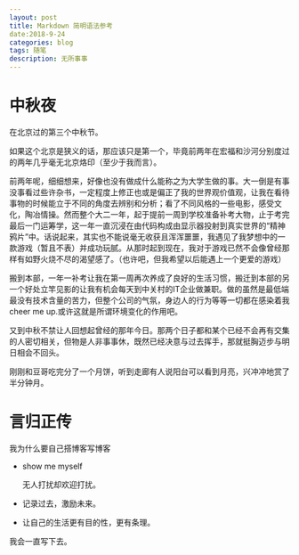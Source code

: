 ```yaml
---
layout: post
title: Markdown 简明语法参考
date:2018-9-24
categories: blog
tags: 随笔
description: 无所事事
---
```


#  中秋夜

在北京过的第三个中秋节。

如果这个北京是狭义的话，那应该只是第一个，毕竟前两年在宏福和沙河分别度过的两年几乎毫无北京烙印（至少于我而言）。

前两年呢，细细想来，好像也没有做成什么能称之为大学生做的事。大一倒是有事没事看过些许杂书，一定程度上修正也或是偏正了我的世界观价值观，让我在看待事物的时候能立于不同的角度去辨别和分析；看了不同风格的一些电影，感受文化，陶冶情操。然而整个大二一年，起于提前一周到学校准备补考大物，止于考完最后一门运筹学，这一年一直沉浸在由代码构成由显示器投射到真实世界的“精神鸦片”中。话说起来，其实也不能说毫无收获且浑浑噩噩，我遇见了我梦想中的一款游戏（暂且不表）并成功玩腻。从那时起到现在，我对于游戏已然不会像曾经那样有如野火烧不尽的渴望感了。（也许吧，但我希望以后能遇上一个更爱的游戏）

搬到本部，一年一补考让我在第一周再次养成了良好的生活习惯，搬迁到本部的另一个好处立竿见影的让我有机会每天到中关村的IT企业做兼职。做的虽然是最低端最没有技术含量的苦力，但整个公司的气氛，身边人的行为等等一切都在感染着我cheer me up.或许这就是所谓环境变化的作用吧。

又到中秋不禁让人回想起曾经的那年今日。那两个日子都和某个已经不会再有交集的人密切相关，但物是人非事事休，既然已经决意与过去挥手，那就挺胸迈步与明日相会不回头。

刚刚和豆哥吃完分了一个月饼，听到走廊有人说阳台可以看到月亮，兴冲冲地赏了半分钟月。

# 言归正传

我为什么要自己搭博客写博客

- show me myself

  无人打扰却欢迎打扰。

- 记录过去，激励未来。

- 让自己的生活更有目的性，更有条理。



我会一直写下去。